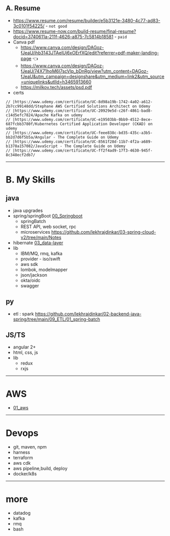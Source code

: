 ## A. Resume
- https://www.resume.com/resume/builder/e5b3121e-3480-4c77-ad83-3c0101f54225/ - `not good`
- https://www.resume-now.com/build-resume/final-resume?docid=3740611a-211f-4626-a875-7c5814b18581 - `paid`
- Canva pdf
  - https://www.canva.com/design/DAGoz-fJeaU/ihb3143JTAelUj6xOErfXQ/edit?referrer=pdf-maker-landing-page :point_left:
  - https://www.canva.com/design/DAGoz-fJeaU/74X71hoM6I7scVlp_bDnRg/view?utm_content=DAGoz-fJeaU&utm_campaign=designshare&utm_medium=link2&utm_source=uniquelinks&utlId=h3465913660
  - https://milkov.tech/assets/psd.pdf
- certs
```text
// |https://www.udemy.com/certificate/UC-8d98a19b-1742-4a02-a612-2b7cc99148dd/Stephane AWS Certified Solutions Architect on Udemy 
// |https://www.udemy.com/certificate/UC-20929e5d-c26f-4861-bad8-c14d5efc7824/Apache Kafka on udemy 
// |https://www.udemy.com/certificate/UC-e19503bb-0bb9-4512-8ece-687fcbb3780f/Kubernetes Certified Application Developer (CKAD) on udemy 
// |https://www.udemy.com/certificate/UC-feee838c-bd35-435c-a3b5-bb2d7d6f5b5a/Angular - The Complete Guide on Udemy 
// |https://www.udemy.com/certificate/UC-8561f28d-11b7-4f2a-a689-b1378a157082/JavaScript - The Complete Guide on Udemy 
// |https://www.udemy.com/certificate/UC-ff2f4ad9-17f3-4630-945f-8c348ecf2db7/
```  
---
# B. My Skills
## java
- java upgrades
- spring/springBoot [00_Springboot](../00_Springboot)
  - springBatch
  - REST API, web socket, rpc
  - microservices https://github.com/lekhrajdinkar/03-spring-cloud-v2/tree/main/Notes
- hibernate [03_data-layer](../00_Springboot/03_data-layer)
- lib
  - IBM/MQ, rmq, kafka
  - provider - iso/swift
  - aws sdk
  - lombok, modelmapper
  - json/jackson
  - okta/oidc
  - swagger
  
## py
- etl : spark https://github.com/lekhrajdinkar/02-backend-java-spring/tree/main/09_ETL/01_spring-batch

## JS/TS
- angular 2+
- html, css, js
- lib
  - redux
  - rxjs
---
# AWS
- [01_aws](../01_aws)
---
# Devops
- git, maven, npm
- harness
- terraform
- aws cdk
- aws pipeline,build, deploy
- docker/k8s

---
# more
- datadog
- kafka
- rmq
- bash